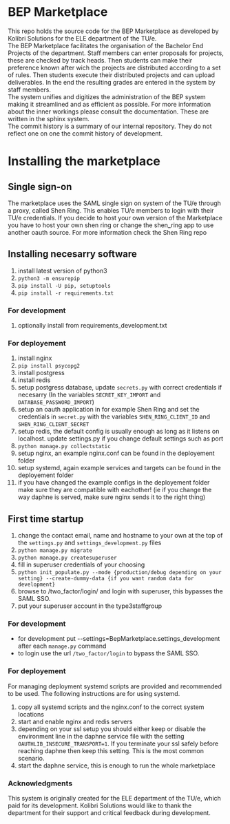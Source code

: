 # BEP Marketplace
This repo holds the source code for the BEP Marketplace as developed by Kolibri Solutions for the ELE department of the TU/e.  
The BEP Marketplace facilitates the organisation of the Bachelor End Projects of the department. Staff members can enter proposals for projects, these are checked by track heads. Then students can make their preference known after wich the projects are distributed according to a set of rules. Then students execute their distributed projects and can upload deliverables. In the end the resulting grades are entered in the system by staff members.  
The system unifies and digitizes the administration of the BEP system making it streamlined and as efficient as possible. For more information about the inner workings please consult the documentation. These are written in the sphinx system.  
The commit history is a summary of our internal repository. They do not reflect one on one the commit history of development.

# Installing the marketplace
## Single sign-on
The marketplace uses the SAML single sign on system of the TU/e through a proxy, called Shen Ring. This enables TU/e members to login with their TU/e credentials.
If you decide to host your own version of the Marketplace you have to host your own shen ring or change the shen_ring app to use another oauth source.
For more information check the Shen Ring repo

## Installing necesarry software
1. install latest version of python3
1. ```python3 -m ensurepip```
1. ```pip install -U pip, setuptools```
1. ```pip install -r requirements.txt```

### For development
1. optionally install from requirements_development.txt

### For deployement
1. install nginx
1. ```pip install psycopg2```
1. install postgress
1. install redis
1. setup postgress database, update ```secrets.py``` with correct credentials if necesarry (In the variables ```SECRET_KEY_IMPORT``` and ```DATABASE_PASSWORD_IMPORT```)
1. setup an oauth application in for example Shen Ring and set the credentials in ```secret.py``` with the variables ```SHEN_RING_CLIENT_ID``` and ```SHEN_RING_CLIENT_SECRET```
1. setup redis, the default config is usually enough as long as it listens on localhost. update settings.py if you change default settings such as port
1. ```python manage.py collectstatic```
1. setup nginx, an example nginx.conf can be found in the deployement folder
1. setup systemd, again example services and targets can be found in the deployement folder
1. if you have changed the example configs in the deployement folder make sure they are compatible with eachother! (ie if you change the way daphne is served, make sure nginx sends it to the right thing)

## First time startup
1. change the contact email, name and hostname to your own at the top of the ```settings.py``` and ```settings_development.py``` files
1. ```python manage.py migrate```
1. ```python manage.py createsuperuser```
1. fill in superuser credentials of your choosing
1. ```python init_populate.py --mode {production/debug depending on your setting} --create-dummy-data {if you want random data for development}```
1. browse to /two_factor/login/ and login with superuser, this bypasses the SAML SSO.
1. put your superuser account in the type3staffgroup

### For development
* for development put --settings=BepMarketplace.settings_development after each ```manage.py``` command
* to login use the url ```/two_factor/login``` to bypass the SAML SSO.

### For deployement
For managing deployment systemd scripts are provided and recommended to be used. The following instructions are for using systemd.
1. copy all systemd scripts and the nginx.conf to the correct system locations
1. start and enable nginx and redis servers
1. depending on your ssl setup you should either keep or disable the environment line in the daphne service file with the setting ```OAUTHLIB_INSECURE_TRANSPORT=1```. If you terminate your ssl safely before reaching daphne then keep this setting. This is the most common scenario.
1. start the daphne service, this is enough to run the whole marketplace


### Acknowledgments
This system is originally created for the ELE department of the TU/e, which paid for its development. Kolibri Solutions would like to thank the department for their support and critical feedback during development.
